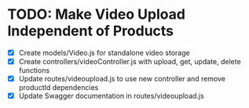 # TODO: Make Video Upload Independent of Products

- [x] Create models/Video.js for standalone video storage
- [x] Create controllers/videoController.js with upload, get, update, delete functions
- [x] Update routes/videoupload.js to use new controller and remove productId dependencies
- [x] Update Swagger documentation in routes/videoupload.js
